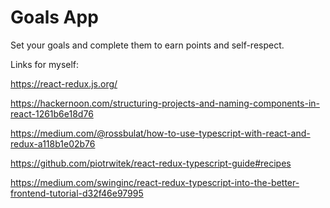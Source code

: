 # Goals App

Set your goals and complete them to earn points and self-respect.

Links for myself:

https://react-redux.js.org/

https://hackernoon.com/structuring-projects-and-naming-components-in-react-1261b6e18d76

https://medium.com/@rossbulat/how-to-use-typescript-with-react-and-redux-a118b1e02b76

https://github.com/piotrwitek/react-redux-typescript-guide#recipes

https://medium.com/swinginc/react-redux-typescript-into-the-better-frontend-tutorial-d32f46e97995
